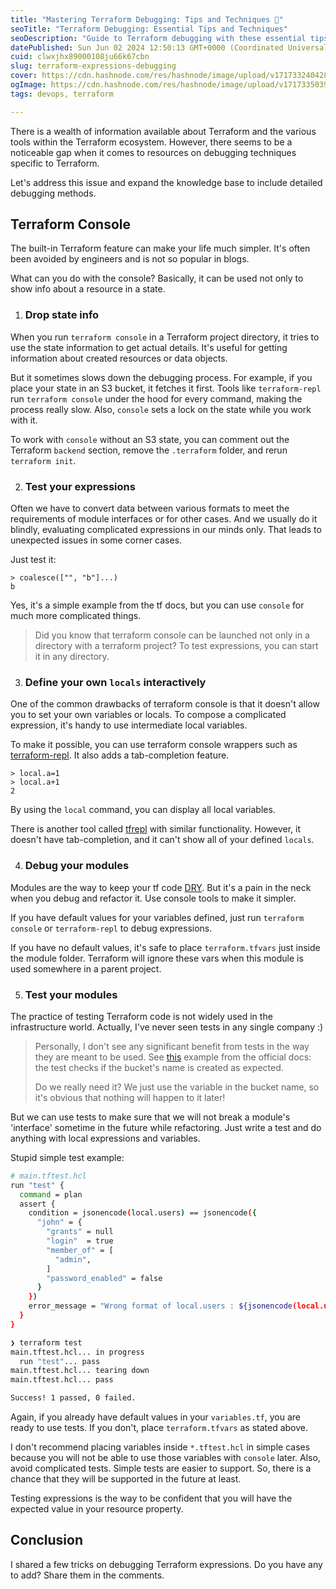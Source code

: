 ```yaml
---
title: "Mastering Terraform Debugging: Tips and Techniques 🔧"
seoTitle: "Terraform Debugging: Essential Tips and Techniques"
seoDescription: "Guide to Terraform debugging with these essential tips and techniques for using the Terraform console and more"
datePublished: Sun Jun 02 2024 12:50:13 GMT+0000 (Coordinated Universal Time)
cuid: clwxjhx89000108ju66k67cbn
slug: terraform-expressions-debugging
cover: https://cdn.hashnode.com/res/hashnode/image/upload/v1717332404288/ec29589f-831b-4e56-bb6c-9daa2f494ee5.jpeg
ogImage: https://cdn.hashnode.com/res/hashnode/image/upload/v1717335039636/d682c6a4-4802-46e9-8ef9-c573006ec9d6.jpeg
tags: devops, terraform

---
```


There is a wealth of information available about Terraform and the various tools within the Terraform ecosystem. However, there seems to be a noticeable gap when it comes to resources on debugging techniques specific to Terraform.

Let's address this issue and expand the knowledge base to include detailed debugging methods.

## Terraform Console

The built-in Terraform feature can make your life much simpler. It's often been avoided by engineers and is not so popular in blogs.

What can you do with the console? Basically, it can be used not only to show info about a resource in a state.

1. ### Drop state info
    

When you run `terraform console` in a Terraform project directory, it tries to use the state information to get actual details. It's useful for getting information about created resources or data objects.

But it sometimes slows down the debugging process. For example, if you place your state in an S3 bucket, it fetches it first. Tools like `terraform-repl` run `terraform console` under the hood for every command, making the process really slow. Also, `console` sets a lock on the state while you work with it.

To work with `console` without an S3 state, you can comment out the Terraform `backend` section, remove the `.terraform` folder, and rerun `terraform init`.

2. ### Test your expressions
    

Often we have to convert data between various formats to meet the requirements of module interfaces or for other cases. And we usually do it blindly, evaluating complicated expressions in our minds only. That leads to unexpected issues in some corner cases.

Just test it:

```plaintext
> coalesce(["", "b"]...)
b
```

Yes, it's a simple example from the tf docs, but you can use `console` for much more complicated things.

> Did you know that terraform console can be launched not only in a directory with a terraform project? To test expressions, you can start it in any directory.

3. ### Define your own `locals` interactively
    

One of the common drawbacks of terraform console is that it doesn't allow you to set your own variables or locals. To compose a complicated expression, it's handy to use intermediate local variables.

To make it possible, you can use terraform console wrappers such as [terraform-repl](https://github.com/paololazzari/terraform-repl). It also adds a tab-completion feature.

```plaintext
> local.a=1
> local.a+1
2
```

By using the `local` command, you can display all local variables.

There is another tool called [tfrepl](https://github.com/ysoftwareab/tfrepl) with similar functionality. However, it doesn't have tab-completion, and it can't show all of your defined `locals`.

4. ### Debug your modules
    

Modules are the way to keep your tf code [DRY](https://en.wikipedia.org/wiki/Don%27t_repeat_yourself). But it's a pain in the neck when you debug and refactor it. Use console tools to make it simpler.

If you have default values for your variables defined, just run `terraform console` or `terraform-repl` to debug expressions.

If you have no default values, it's safe to place `terraform.tfvars` just inside the module folder. Terraform will ignore these vars when this module is used somewhere in a parent project.

5. ### Test your modules
    

The practice of testing Terraform code is not widely used in the infrastructure world. Actually, I've never seen tests in any single company :)

> Personally, I don't see any significant benefit from tests in the way they are meant to be used. See [this](https://developer.hashicorp.com/terraform/language/tests#example) example from the official docs: the test checks if the bucket's name is created as expected.
> 
> Do we really need it? We just use the variable in the bucket name, so it's obvious that nothing will happen to it later!

But we can use tests to make sure that we will not break a module's 'interface' sometime in the future while refactoring. Just write a test and do anything with local expressions and variables.

Stupid simple test example:

```bash
# main.tftest.hcl
run "test" {
  command = plan
  assert {
    condition = jsonencode(local.users) == jsonencode({
      "john" = {
        "grants" = null
        "login"  = true
        "member_of" = [
          "admin",
        ]
        "password_enabled" = false
      }
    })
    error_message = "Wrong format of local.users : ${jsonencode(local.users)}"
  }
}
```

```bash
❯ terraform test
main.tftest.hcl... in progress
  run "test"... pass
main.tftest.hcl... tearing down
main.tftest.hcl... pass

Success! 1 passed, 0 failed.
```

Again, if you already have default values in your `variables.tf`, you are ready to use tests. If you don't, place `terraform.tfvars` as stated above.

I don't recommend placing variables inside `*.tftest.hcl` in simple cases because you will not be able to use those variables with `console` later. Also, avoid complicated tests. Simple tests are easier to support. So, there is a chance that they will be supported in the future at least.

Testing expressions is the way to be confident that you will have the expected value in your resource property.

## Conclusion

I shared a few tricks on debugging Terraform expressions. Do you have any to add? Share them in the comments.